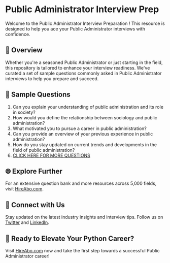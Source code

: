 # Public Administrator Interview Prep

Welcome to the Public Administrator Interview Preparation ! This resource is designed to help you ace your Public Administrator interviews with confidence.

## 🚀 Overview

Whether you're a seasoned Public Administrator or just starting in the field, this repository is tailored to enhance your interview readiness. We've curated a set of sample questions commonly asked in Public Administrator interviews to help you prepare and succeed.

## 📝 Sample Questions

1. Can you explain your understanding of public administration and its role in society?
2. How would you define the relationship between sociology and public administration?
3. What motivated you to pursue a career in public administration?
4. Can you provide an overview of your previous experience in public administration?
5. How do you stay updated on current trends and developments in the field of public administration?
6. [CLICK HERE FOR MORE QUESTIONS](https://hireabo.com/job/7_1_41/Public%20Administrator)

## 🌐 Explore Further

For an extensive question bank and more resources across 5,000 fields, visit [HireAbo.com](https://www.hireabo.com).

## 📱 Connect with Us

Stay updated on the latest industry insights and interview tips. Follow us on [Twitter](https://twitter.com/hireabo) and [LinkedIn](https://www.linkedin.com/in/hire-abo-3609972a8/).

## 🚀 Ready to Elevate Your Python Career?

Visit [HireAbo.com](https://www.hireabo.com) now and take the first step towards a successful Public Administrator career!